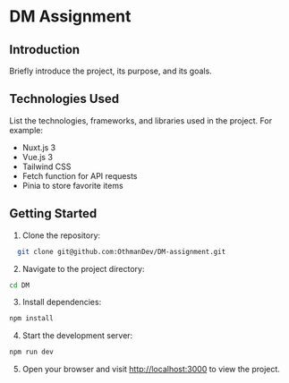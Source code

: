 # DM Assignment

## Introduction

Briefly introduce the project, its purpose, and its goals.

## Technologies Used

List the technologies, frameworks, and libraries used in the project. For example:

- Nuxt.js 3
- Vue.js 3
- Tailwind CSS
- Fetch function for API requests
- Pinia to store favorite items

## Getting Started

1. Clone the repository:
```bash
  git clone git@github.com:OthmanDev/DM-assignment.git
```

2. Navigate to the project directory:
```bash
cd DM
```

3. Install dependencies:
```bash
npm install
```

4. Start the development server:
```bash
npm run dev
```

5. Open your browser and visit [http://localhost:3000](http://localhost:3000) to view the project.
